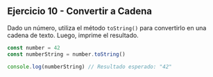 ## Ejercicio 10 - Convertir a Cadena

Dado un número, utiliza el método `toString()` para convertirlo en una cadena de texto. Luego, imprime el resultado.

```javascript
const number = 42
const numberString = number.toString()

console.log(numberString) // Resultado esperado: "42"
```
